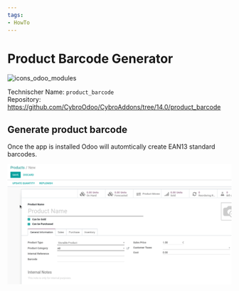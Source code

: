 ```yaml
---
tags:
- HowTo
---
```

# Product Barcode Generator
![icons_odoo_modules](assets/icons_odoo_modules.png)

Technischer Name: `product_barcode`\
Repository: <https://github.com/CybroOdoo/CybroAddons/tree/14.0/product_barcode>

## Generate product barcode

Once the app is installed Odoo will automtically create EAN13 standard barcodes.

![Odoo App Product Barcode Generator](assets/Odoo%20App%20Product%20Barcode%20Generator.gif)